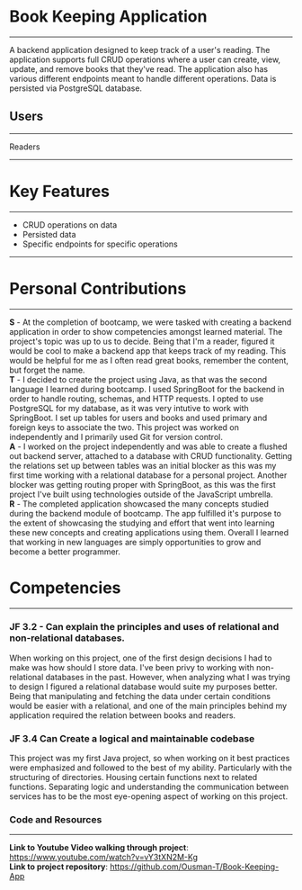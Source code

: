# Book Keeping Application
____
A backend application designed to keep track of a user's reading. The application supports full CRUD operations where a user can create, view, update, and remove books that they've read. The application also has various different endpoints meant to handle different operations. Data is persisted via PostgreSQL database.

## Users
____
Readers
____
# Key Features
____
+ CRUD operations on data
+ Persisted data 
+ Specific endpoints for specific operations
____
# Personal Contributions 
____
**S** - At the completion of bootcamp, we were tasked with creating a backend application in order to show competencies amongst learned material. The project's topic was up to us to decide. Being that I'm a reader, figured it would be cool to make a backend app that keeps track of my reading. This would be helpful for me as I often read great books, remember the content, but forget the name. <br>
**T** - I decided to create the project using Java, as that was the second language I learned during bootcamp. I used SpringBoot for the backend in order to handle routing, schemas, and HTTP requests. I opted to use PostgreSQL for my database, as it was very intutive to work with SpringBoot. I set up tables for users and books and used primary and foreign keys to associate the two. This project was worked on independently and I primarily used Git for version control. <br>
**A** - I worked on the project independently and was able to create a flushed out backend server, attached to a database with CRUD functionality. Getting the relations set up between tables was an initial blocker as this was my first time working with a relational database for a personal project.  Another blocker was getting routing proper with SpringBoot, as this was the first project I've built using technologies outside of the JavaScript umbrella. <br>
**R** - The completed application showcased the many concepts studied during the backend module of bootcamp. The app fulfilled it's purpose to the extent of showcasing the studying and effort that went into learning these new concepts and creating applications using them. Overall I learned that working in new languages are simply opportunities to grow and become a better programmer.

# Competencies
____
### JF 3.2 - Can explain the principles and uses of relational and non-relational databases.
When working on this project, one of the first design decisions I had to make was how should I store data. I've been privy to working with non-relational databases in the past. However, when analyzing what I was trying to design I figured a relational database would suite my purposes better. Being that manipulating and fetching the data under certain conditions would be easier with a relational, and one of the main principles behind my application required the relation between books and readers. <br>
### JF 3.4 Can Create a logical and maintainable codebase
This project was my first Java project, so when working on it best practices were emphasized and followed to the best of my ability. Particularly with the structuring of directories. Housing certain functions next to related functions. Separating logic and understanding the communication between services has to be the most eye-opening aspect of working on this project.

### Code and Resources
____
**Link to Youtube Video walking through project**: https://www.youtube.com/watch?v=vY3tXN2M-Kg <br>
**Link to project repository**: https://github.com/Ousman-T/Book-Keeping-App